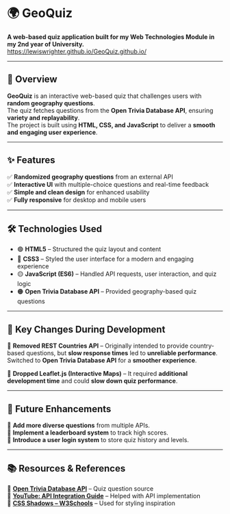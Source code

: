 # 🌍 **GeoQuiz**  
**A web-based quiz application built for my Web Technologies Module in my 2nd year of University.**  https://lewiswrighter.github.io/GeoQuiz.github.io/

---

## 📖 **Overview**  
**GeoQuiz** is an interactive web-based quiz that challenges users with **random geography questions**.  
The quiz fetches questions from the **Open Trivia Database API**, ensuring **variety and replayability**.  
The project is built using **HTML, CSS, and JavaScript** to deliver a **smooth and engaging user experience**.  

---

## ✨ **Features**  
✅ **Randomized geography questions** from an external API  
✅ **Interactive UI** with multiple-choice questions and real-time feedback  
✅ **Simple and clean design** for enhanced usability  
✅ **Fully responsive** for desktop and mobile users  

---

## 🛠 **Technologies Used**  
- 🟢 **HTML5** – Structured the quiz layout and content  
- 🔵 **CSS3** – Styled the user interface for a modern and engaging experience  
- 🟡 **JavaScript (ES6)** – Handled API requests, user interaction, and quiz logic  
- 🟠 **Open Trivia Database API** – Provided geography-based quiz questions  

---

## 🔄 **Key Changes During Development**  
🚫 **Removed REST Countries API** – Originally intended to provide country-based questions, but **slow response times** led to **unreliable performance**. Switched to **Open Trivia Database API** for a **smoother experience**.  

🚫 **Dropped Leaflet.js (Interactive Maps)** – It required **additional development time** and could **slow down quiz performance**.  

---

## 🔮 **Future Enhancements**  
🔹 **Add more diverse questions** from multiple APIs.  
🔹 **Implement a leaderboard system** to track high scores.  
🔹 **Introduce a user login system** to store quiz history and levels.  

---

## 📚 **Resources & References**  
📌 **[Open Trivia Database API](https://opentdb.com/api_config.php)** – Quiz question source  
📌 **[YouTube: API Integration Guide](https://www.youtube.com/watch?v=UF1Wk2J0vCE)** – Helped with API implementation  
📌 **[CSS Shadows – W3Schools](https://www.w3schools.com/css/css3_shadows.asp)** – Used for styling inspiration  



